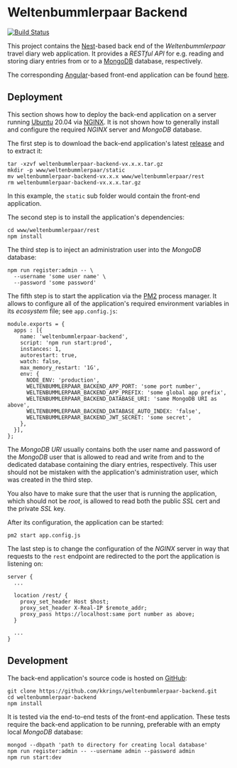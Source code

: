 # Weltenbummlerpaar Backend

[![Build Status](https://travis-ci.com/kkrings/weltenbummlerpaar-backend.svg?branch=main)](
https://travis-ci.com/kkrings/weltenbummlerpaar-backend)

This project contains the [Nest][]-based back end of the *Weltenbummlerpaar*
travel diary web application. It provides a *RESTful API* for e.g. reading and
storing diary entries from or to a [MongoDB][] database, respectively.

[Nest]: https://nestjs.com/
[MongoDB]: https://www.mongodb.com/

The corresponding [Angular][]-based front-end application can be found
[here][Frontend].

[Angular]: https://angular.io/
[Frontend]: https://kkrings.github.io/weltenbummlerpaar/


## Deployment

This section shows how to deploy the back-end application on a server running
[Ubuntu][] 20.04 via [NGINX][]. It is not shown how to generally install and
configure the required *NGINX* server and *MongoDB* database.

[Ubuntu]: https://ubuntu.com/
[NGINX]: https://www.nginx.com/

The first step is to download the back-end application's latest
[release][Releases] and to extract it:

    tar -xzvf weltenbummlerpaar-backend-vx.x.x.tar.gz
    mkdir -p www/weltenbummlerpaar/static
    mv weltenbummlerpaar-backend-vx.x.x www/weltenbummlerpaar/rest
    rm weltenbummlerpaar-backend-vx.x.x.tar.gz

[Releases]:https://github.com/kkrings/weltenbummlerpaar-backend/releases

In this example, the `static` sub folder would contain the front-end
application.

The second step is to install the application's dependencies:

    cd www/weltenbummlerpaar/rest
    npm install

The third step is to inject an administration user into the *MongoDB* database:

    npm run register:admin -- \
      --username 'some user name' \
      --password 'some password'

The fifth step is to start the application via the [PM2][] process manager. It
allows to configure all of the application's required environment variables in
its *ecosystem* file; see `app.config.js`:

    module.exports = {
      apps : [{
        name: 'weltenbummlerpaar-backend',
        script: 'npm run start:prod',
        instances: 1,
        autorestart: true,
        watch: false,
        max_memory_restart: '1G',
        env: {
          NODE_ENV: 'production',
          WELTENBUMMLERPAAR_BACKEND_APP_PORT: 'some port number',
          WELTENBUMMLERPAAR_BACKEND_APP_PREFIX: 'some global app prefix',
          WELTENBUMMLERPAAR_BACKEND_DATABASE_URI: 'same MongoDB URI as above',
          WELTENBUMMLERPAAR_BACKEND_DATABASE_AUTO_INDEX: 'false',
          WELTENBUMMLERPAAR_BACKEND_JWT_SECRET: 'some secret',
        },
      }],
    };

[PM2]: https://pm2.keymetrics.io/

The *MongoDB URI* usually contains both the user name and password of the
*MongoDB* user that is allowed to read and write from and to the dedicated
database containing the diary entries, respectively. This user should not be
mistaken with the application's administration user, which was created in the
third step.

You also have to make sure that the user that is running the application, which
should not be *root*, is allowed to read both the public *SSL* cert and the
private *SSL* key.

After its configuration, the application can be started:

    pm2 start app.config.js

The last step is to change the configuration of the *NGINX* server in way that
requests to the `rest` endpoint are redirected to the port the application is
listening on:

    server {
      ...

      location /rest/ {
        proxy_set_header Host $host;
        proxy_set_header X-Real-IP $remote_addr;
        proxy_pass https://localhost:same port number as above;
      }

      ...
    }


## Development

The back-end application's source code is hosted on [GitHub][Backend]:

    git clone https://github.com/kkrings/weltenbummlerpaar-backend.git
    cd weltenbummlerpaar-backend
    npm install

[Backend]: https://github.com/kkrings/weltenbummlerpaar-backend/

It is tested via the end-to-end tests of the front-end application. These tests
require the back-end application to be running, preferable with an empty local
*MongoDB* database:

    mongod --dbpath 'path to directory for creating local database'
    npm run register:admin -- --username admin --password admin
    npm run start:dev

